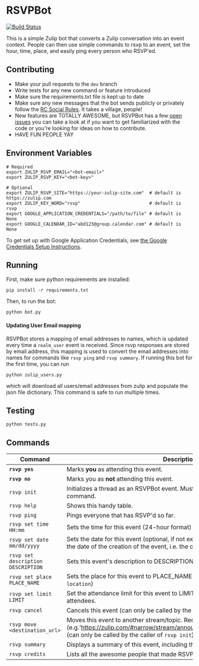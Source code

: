 RSVPBot
=======
[![Build Status](https://travis-ci.org/kokeshii/RSVPBot.svg?branch=master)](https://travis-ci.org/kokeshii/RSVPBot)

This is a simple Zulip bot that converts a Zulip conversation into an event context.
People can then use simple commands to rsvp to an event, set the hour, time, place, and easily ping every person who RSVP'ed.

## Contributing

* Make your pull requests to the `dev` branch
* Write tests for any new command or feature introduced
* Make sure the requirements.txt file is kept up to date
* Make sure any new messages that the bot sends publicly or privately follow the [RC Social Rules](https://www.recurse.com/manual#sub-sec-social-rules). It takes a village, people!
* New features are TOTALLY AWESOME, but RSVPBot has a few [open issues](https://github.com/kokeshii/RSVPBot/issues) you can take a look at if you want to get familiarized with the code or you're looking for ideas on how to contribute.
* HAVE FUN PEOPLE YAY

## Environment Variables

```
# Required
export ZULIP_RSVP_EMAIL="<bot-email>"
export ZULIP_RSVP_KEY="<bot-key>"

# Optional
export ZULIP_RSVP_SITE="https://your-zulip-site.com"  # default is https://zulip.com
export ZULIP_KEY_WORD="rsvp"                          # default is rsvp
export GOOGLE_APPLICATION_CREDENTIALS="/path/to/file" # default is None
export GOOGLE_CALENDAR_ID="abd123@group.calendar.com" # default is None
```

To get set up with Google Application Credentials, see [the Google Credentials Setup Instructions](/google_calendar_instructions.md#google-application-credentials).

## Running
First, make sure python requirements are installed:

`pip install -r requirements.txt`

Then, to run the bot:

`python bot.py`

#### Updating User Email mapping
RSVPBot stores a mapping of email addresses to names, which is updated every time a
`realm_user` event is received. Since rsvp responses are stored by email address, this
mapping is used to convert the email addresses into names for commands like `rsvp ping`
and `rsvp summary`. If running this bot for the first time, you can run

```
python zulip_users.py
```

which will download all users/email addresses from zulip and populate the json
file dictionary. This command is safe to run multiple times.

## Testing
`
python tests.py
`

## Commands
**Command**|**Description**
--- | ---
**`rsvp yes`**|Marks **you** as attending this event.
**`rsvp no`**|Marks you as **not** attending this event.
`rsvp init`|Initializes a thread as an RSVPBot event. Must be used before any other command.
`rsvp help`|Shows this handy table.
`rsvp ping`|Pings everyone that has RSVP'd so far.
`rsvp set time HH:mm`|Sets the time for this event (24-hour format) (optional)
`rsvp set date mm/dd/yyyy`|Sets the date for this event (optional, if not explicitly set, the date for the event is the date of the creation of the event, i.e. the call to `rsvp init`)
`rsvp set description DESCRIPTION`|Sets this event's description to DESCRIPTION (optional)
`rsvp set place PLACE_NAME`|Sets the place for this event to PLACE_NAME (optional) (alias: `rsvp set location`)
`rsvp set limit LIMIT`|Set the attendance limit for this event to LIMIT. Set LIMIT as 0 for infinite attendees.
`rsvp cancel`|Cancels this event (can only be called by the caller of `rsvp init`)
`rsvp move <destination_url>`|Moves this event to another stream/topic. Requires full URL for the destination (e.g.'https://zulip.com/#narrow/stream/announce/topic/All.20Hands.20Meeting') (can only be called by the caller of `rsvp init`)
`rsvp summary`|Displays a summary of this event, including the description, and list of attendees.
`rsvp credits`|Lists all the awesome people that made RSVPBot a reality.
